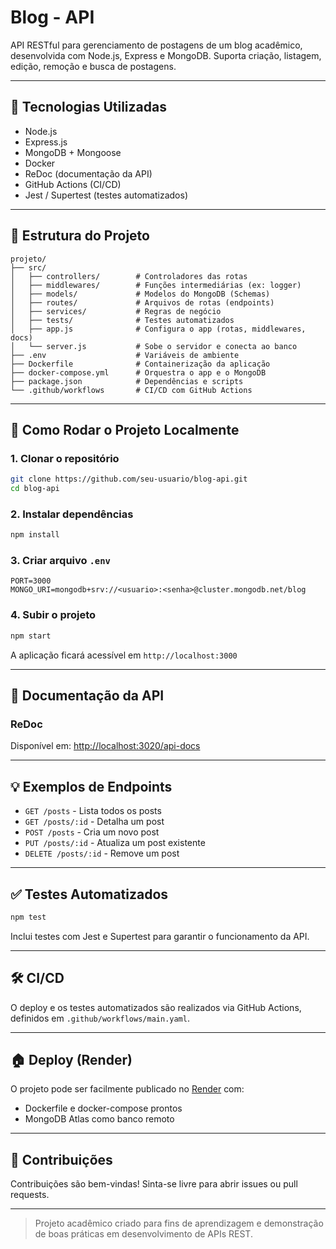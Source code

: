 # Blog - API

API RESTful para gerenciamento de postagens de um blog acadêmico, desenvolvida com Node.js, Express e MongoDB. Suporta criação, listagem, edição, remoção e busca de postagens.

---

## 🚀 Tecnologias Utilizadas

- Node.js
- Express.js
- MongoDB + Mongoose
- Docker
- ReDoc (documentação da API)
- GitHub Actions (CI/CD)
- Jest / Supertest (testes automatizados)

---

## 📁 Estrutura do Projeto

```
projeto/
├── src/
│   ├── controllers/        # Controladores das rotas
│   ├── middlewares/        # Funções intermediárias (ex: logger)
│   ├── models/             # Modelos do MongoDB (Schemas)
│   ├── routes/             # Arquivos de rotas (endpoints)
│   ├── services/           # Regras de negócio
│   ├── tests/              # Testes automatizados
│   ├── app.js              # Configura o app (rotas, middlewares, docs)
│   └── server.js           # Sobe o servidor e conecta ao banco
├── .env                    # Variáveis de ambiente
├── Dockerfile              # Containerização da aplicação
├── docker-compose.yml      # Orquestra o app e o MongoDB
├── package.json            # Dependências e scripts
└── .github/workflows       # CI/CD com GitHub Actions
```

---

## 🔧 Como Rodar o Projeto Localmente

### 1. Clonar o repositório

```bash
git clone https://github.com/seu-usuario/blog-api.git
cd blog-api
```

### 2. Instalar dependências

```bash
npm install
```

### 3. Criar arquivo `.env`

```env
PORT=3000
MONGO_URI=mongodb+srv://<usuario>:<senha>@cluster.mongodb.net/blog
```

### 4. Subir o projeto

```bash
npm start
```

A aplicação ficará acessível em `http://localhost:3000`

---

## 📖 Documentação da API


### ReDoc

Disponível em: [http://localhost:3020/api-docs](http://localhost:3020/api-docs)

---

## 💡 Exemplos de Endpoints

- `GET /posts` - Lista todos os posts
- `GET /posts/:id` - Detalha um post
- `POST /posts` - Cria um novo post
- `PUT /posts/:id` - Atualiza um post existente
- `DELETE /posts/:id` - Remove um post

---

## ✅ Testes Automatizados

```bash
npm test
```

Inclui testes com Jest e Supertest para garantir o funcionamento da API.

---

## 🛠️ CI/CD

O deploy e os testes automatizados são realizados via GitHub Actions, definidos em `.github/workflows/main.yaml`.

---

## 🏠 Deploy (Render)

O projeto pode ser facilmente publicado no [Render](https://render.com/) com:

- Dockerfile e docker-compose prontos
- MongoDB Atlas como banco remoto

---

## 🙌 Contribuições

Contribuições são bem-vindas! Sinta-se livre para abrir issues ou pull requests.

---

> Projeto acadêmico criado para fins de aprendizagem e demonstração de boas práticas em desenvolvimento de APIs REST.

